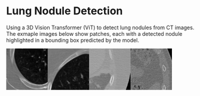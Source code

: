 # Lung Nodule Detection
Using a 3D Vision Transformer (ViT) to detect lung nodules from CT images. The exmaple images below show patches, each with a detected nodule highlighted in a bounding box predicted by the model.

<img src = "imgs/nodule_sample_0.gif" width ="22%" /><img src = "imgs/nodule_sample_1.gif" width ="22%" /><img src = "imgs/nodule_sample_2.gif" width ="22%" /><img src = "imgs/nodule_sample_3.gif" width ="22%" />
